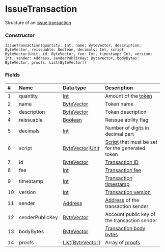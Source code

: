 # IssueTransaction

Structure of an [issue transaction](/en/blockchain/transaction-type/issue-transaction.md).

### Constructor

``` ride
IssueTransaction(quantity: Int, name: ByteVector, description: ByteVector, reissuable: Boolean, decimals: Int, script: ByteVector|Unit, id: ByteVector, fee: Int, timestamp: Int, version: Int, sender: Address, senderPublicKey: ByteVector, bodyBytes: ByteVector, proofs: List[ByteVector])
```

### Fields

| # | Name | Data type | Description |
| :--- | :--- | :--- | :--- |
| 1 | quantity | [Int](/en/ride/data-types/int.md) | Amount of the [token](/en/blockchain/token.md) |
| 2 | name | [ByteVector](/en/ride/data-types/byte-vector.md) | Token name |
| 3 | description | [ByteVector](/en/ride/data-types/byte-vector.md) | Token description |
| 4 | reissuable | [Boolean](/en/ride/data-types/boolean.md) | Reissue ability flag |
| 5 | decimals | [Int](/en/ride/data-types/int.md) | Number of digits in decimal part |
| 6 | script | [ByteVector](/en/ride/data-types/byte-vector.md)&#124;[Unit](/en/ride/data-types/unit.md) | [Script](/en/ride/script.md) that must be set for the generated token |
| 7 | id | [ByteVector](/en/ride/data-types/byte-vector.md) | [Transaction ID](/en/blockchain/transaction/transaction-id.md) |
| 8 | fee | [Int](/en/ride/data-types/int.md) | [Transaction fee](/en/blockchain/transaction/transaction-fee.md) |
| 9 | timestamp | [Int](/en/ride/data-types/int.md) | [Transaction timestamp](/en/blockchain/transaction/transaction-timestamp.md) |
| 10 | version | [Int](/en/ride/data-types/int.md) | [Transaction version](/en/blockchain/transaction/transaction-version.md) |
| 11 | sender | [Address](/en/ride/structures/common-structures/address.md) | [Address](/en/blockchain/account/address.md) of the transaction sender |
| 12 | senderPublicKey | [ByteVector](/en/ride/data-types/byte-vector.md) | Account public key of the transaction sender |
| 13 | bodyBytes | [ByteVector](/en/ride/data-types/byte-vector.md) | [Transaction body bytes](/en/blockchain/transaction/transaction-body-bytes.md) |
| 14 | proofs | [List](/en/ride/data-types/list.md)[[ByteVector](/en/ride/data-types/byte-vector.md)] | Array of [proofs](/en/blockchain/transaction/transaction-proof.md) |

